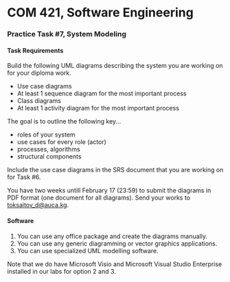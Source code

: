 # COM 421, Software Engineering
### Practice Task #7, System Modeling

#### Task Requirements

Build the following UML diagrams describing the system you are working on for your diploma work.

* Use case diagrams
* At least 1 sequence diagram for the most important process
* Class diagrams
* At least 1 activity diagram for the most important process

The goal is to outline the following key...

* roles of your system
* use cases for every role (actor)
* processes, algorithms
* structural components

Include the use case diagrams in the SRS document that you are working on for Task #6.

You have two weeks untill February 17 (23:59) to submit the diagrams in PDF format (one document for all diagrams). Send your works to toksaitov_d@auca.kg.

#### Software

1. You can use any office package and create the diagrams manually.
2. You can use any generic diagramming or vector graphics applications.
3. You can use specialized UML modelling software.

Note that we do have Microsoft Visio and Microsoft Visual Studio Enterprise installed in our labs for option 2 and 3.
